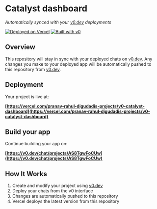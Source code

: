# Catalyst dashboard

*Automatically synced with your [v0.dev](https://v0.dev) deployments*

[![Deployed on Vercel](https://img.shields.io/badge/Deployed%20on-Vercel-black?style=for-the-badge&logo=vercel)](https://vercel.com/pranav-rahul-digudadis-projects/v0-catalyst-dashboard)
[![Built with v0](https://img.shields.io/badge/Built%20with-v0.dev-black?style=for-the-badge)](https://v0.dev/chat/projects/AS8TgwFoCUw)

## Overview

This repository will stay in sync with your deployed chats on [v0.dev](https://v0.dev).
Any changes you make to your deployed app will be automatically pushed to this repository from [v0.dev](https://v0.dev).

## Deployment

Your project is live at:

**[https://vercel.com/pranav-rahul-digudadis-projects/v0-catalyst-dashboard](https://vercel.com/pranav-rahul-digudadis-projects/v0-catalyst-dashboard)**

## Build your app

Continue building your app on:

**[https://v0.dev/chat/projects/AS8TgwFoCUw](https://v0.dev/chat/projects/AS8TgwFoCUw)**

## How It Works

1. Create and modify your project using [v0.dev](https://v0.dev)
2. Deploy your chats from the v0 interface
3. Changes are automatically pushed to this repository
4. Vercel deploys the latest version from this repository
